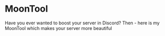 # MoonTool
Have you ever wanted to boost your server in Discord? Then - here is my MoonTool which makes your server more beautiful
